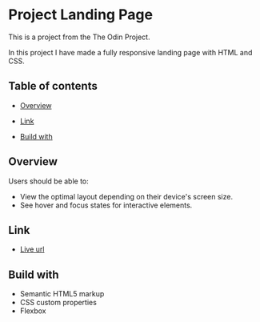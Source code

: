 # Project Landing Page

This is a project from the The Odin Project.

In this project I have made a fully responsive landing page with HTML and CSS. 

## Table of contents

- [Overview](#overview)

- [Link](#link)

- [Build with](#build-with)

## Overview

Users should be able to:

- View the optimal layout depending on their device's screen size.
- See hover and focus states for interactive elements.

## Link

- [Live url](https://tajwararik.github.io/Project-Landing-Page/)

## Build with

- Semantic HTML5 markup
- CSS custom properties
- Flexbox
